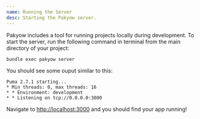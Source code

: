 ```yaml
---
name: Running the Server
desc: Starting the Pakyow server.
---
```


Pakyow includes a tool for running projects locally during development. To start the
server, run the following command in terminal from the main directory of your project:

```console
bundle exec pakyow server
```

You should see some ouput similar to this:

```
Puma 2.7.1 starting...
* Min threads: 0, max threads: 16
* * Environment: development
* * Listening on tcp://0.0.0.0:3000
```

Navigate to [http://localhost:3000](http://localhost:3000) and you should find your app running!
